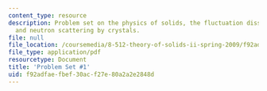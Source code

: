 ```yaml
---
content_type: resource
description: Problem set on the physics of solids, the fluctuation dissipation theorem,
  and neutron scattering by crystals.
file: null
file_location: /coursemedia/8-512-theory-of-solids-ii-spring-2009/f92adfaefbef30acf27e80a2a2e2848d_MIT8_512s09_2004_pset01.pdf
file_type: application/pdf
resourcetype: Document
title: 'Problem Set #1'
uid: f92adfae-fbef-30ac-f27e-80a2a2e2848d
---
```

